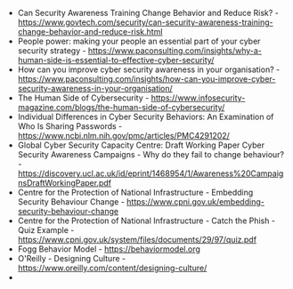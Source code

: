- Can Security Awareness Training Change Behavior and Reduce Risk? - https://www.govtech.com/security/can-security-awareness-training-change-behavior-and-reduce-risk.html
- People power: making your people an essential part of your cyber security strategy - https://www.paconsulting.com/insights/why-a-human-side-is-essential-to-effective-cyber-security/
- How can you improve cyber security awareness in your organisation? - https://www.paconsulting.com/insights/how-can-you-improve-cyber-security-awareness-in-your-organisation/
- The Human Side of Cybersecurity - https://www.infosecurity-magazine.com/blogs/the-human-side-of-cybersecurity/
- Individual Differences in Cyber Security Behaviors: An Examination of Who Is Sharing Passwords - https://www.ncbi.nlm.nih.gov/pmc/articles/PMC4291202/
- Global Cyber Security Capacity Centre: Draft Working Paper Cyber Security Awareness Campaigns - Why do they fail to change behaviour? - https://discovery.ucl.ac.uk/id/eprint/1468954/1/Awareness%20CampaignsDraftWorkingPaper.pdf
- Centre for the Protection of National Infrastructure - Embedding Security Behaviour Change - https://www.cpni.gov.uk/embedding-security-behaviour-change
- Centre for the Protection of National Infrastructure - Catch the Phish - Quiz Example - https://www.cpni.gov.uk/system/files/documents/29/97/quiz.pdf
- Fogg Behavior Model - https://behaviormodel.org
- O'Reilly - Designing Culture - https://www.oreilly.com/content/designing-culture/
- 
